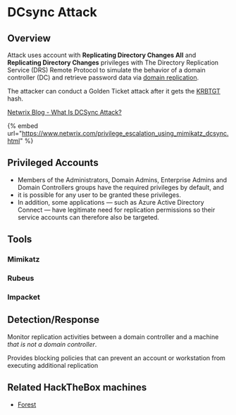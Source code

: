 # DCsync Attack

## Overview

Attack uses account with **Replicating Directory Changes All** and **Replicating Directory Changes** privileges with The Directory Replication Service (DRS) Remote Protocol to simulate the behavior of a domain controller (DC) and retrieve password data via [domain replication](../../ad/adds/#replication).

The attacker can conduct a Golden Ticket attack after it gets the [KRBTGT](../../ad/kdc/#account-krbtgt) hash.

[Netwrix Blog - What Is DCSync Attack?](https://blog.netwrix.com/2021/11/30/what-is-dcsync-an-introduction/)

{% embed url="https://www.netwrix.com/privilege_escalation_using_mimikatz_dcsync.html" %}

## Privileged Accounts

* Members of the Administrators, Domain Admins, Enterprise Admins and Domain Controllers groups have the required privileges by default, and
* it is possible for any user to be granted these privileges.
* In addition, some applications — such as Azure Active Directory Connect — have legitimate need for replication permissions so their service accounts can therefore also be targeted.

## Tools

### Mimikatz

### Rubeus

### Impacket

## Detection/Response

Monitor replication activities between a domain controller and a machine _that is not a domain controller_.

Provides blocking policies that can prevent an account or workstation from executing additional replication

## Related HackTheBox machines

* [Forest](../../../hackthebox/windows/active-directory/forest.md)
